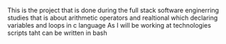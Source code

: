 This is the project that is done during the full stack software enginerring  studies that is about arithmetic operators and realtional which declaring variables and loops in c language
As I will be working at technologies scripts taht can be written in bash
